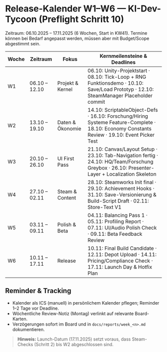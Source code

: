 # Release-Kalender W1–W6 — KI-Dev-Tycoon (Preflight Schritt 10)

Zeitraum: 06.10.2025 – 17.11.2025 (6 Wochen, Start in KW41). Termine können bei Bedarf angepasst werden, müssen aber mit Budget/Scope abgestimmt sein.

| Woche | Zeitraum | Fokus | Kernmeilensteine & Deadlines |
| --- | --- | --- | --- |
| W1 | 06.10 – 12.10 | Projekt & Kernel | 06.10: Unity-Projektstart · 08.10: Tick-Loop + RNG Funktionsdemo · 10.10: Save/Load Prototyp · 12.10: SteamManager Placeholder commit |
| W2 | 13.10 – 19.10 | Daten & Ökonomie | 14.10: ScriptableObject-Defs · 16.10: Forschung/Hiring Systeme Feature-Complete · 18.10: Economy Constants Review · 19.10: Event Picker Test |
| W3 | 20.10 – 26.10 | UI First Pass | 21.10: Canvas/Layout Setup · 23.10: Tab-Navigation fertig · 24.10: HQ/Team/Forschung Greybox · 26.10: Presenter-Layer + Localization Skeleton |
| W4 | 27.10 – 02.11 | Steam & Content | 28.10: Steamworks Init final · 29.10: Achievement Hooks · 31.10: Save-Versionierung & Build-Script Draft · 02.11: Store-Text V1 |
| W5 | 03.11 – 09.11 | Polish & Beta | 04.11: Balancing Pass 1 · 05.11: Profiling Report · 07.11: UI/Audio Polish Check · 09.11: Beta Feedback Review |
| W6 | 10.11 – 17.11 | Release | 10.11: Final Build Candidate · 12.11: Depot Upload · 14.11: Pricing/Compliance Check · 17.11: Launch Day & Hotfix Plan |

## Reminder & Tracking
- Kalender als ICS (manuell) in persönlichem Kalender pflegen; Reminder 1–2 Tage vor Deadline.
- Wöchentliche Review-Notiz (Montag) verlinkt auf relevante Board-Karten.
- Verzögerungen sofort im Board und in `docs/reports/week_<n>.md` dokumentieren.

> **Hinweis:** Launch-Datum (17.11.2025) setzt voraus, dass Steam-Checks (Schritt 2) bis W2 abgeschlossen sind.
